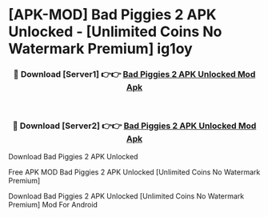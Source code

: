 # [APK-MOD] Bad Piggies 2 APK Unlocked - [Unlimited Coins No Watermark Premium] ig1oy



<div align="center">
<h3>🔴 Download [Server1] 👉👉 <a href="https://momento.my/?title=Bad_Piggies_2_APK_Unlocked">Bad Piggies 2 APK Unlocked Mod Apk</a></h3><br>

<h3>🔴 Download [Server2] 👉👉 <a href="https://momento.my/?title=Bad_Piggies_2_APK_Unlocked">Bad Piggies 2 APK Unlocked Mod Apk</a></h3>
</div>



Download Bad Piggies 2 APK Unlocked 

Free APK MOD Bad Piggies 2 APK Unlocked [Unlimited Coins No Watermark Premium]

Download Bad Piggies 2 APK Unlocked [Unlimited Coins No Watermark Premium] Mod For Android
